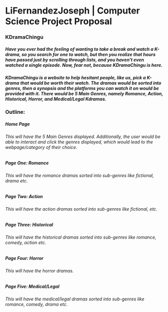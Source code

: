 # LiFernandezJoseph | Computer Science Project Proposal 

### KDramaChingu
##### Have you ever had the feeling of wanting to take a break and watch a K-drama, so you search for one to watch, but then you realize that hours have passed just by scrolling through lists, and you haven't even watched a single episode. Now, fear not, because KDramaChingu is here.

##### KDramaChingu is a website to help hesitant people, like us, pick a K-drama that would be worth their watch. The dramas would be sorted into genres, then a synopsis and the platforms you can watch it on would be provided with it. There would be 5 Main Genres, namely Romance, Action, Historical, Horror, and Medical/Legal Kdramas.

### Outline:

##### Home Page
###### This will have the 5 Main Genres displayed. Additionally, the user would be able to interact and click the genres displayed, which would lead to the webpage/category of their choice.

##### Page One: Romance
###### This will have the romance dramas sorted into sub-genres like fictional, drama etc.

##### Page Two: Action
###### This will have the action dramas sorted into sub-genres like  fictional,  etc.

##### Page Three: Historical
###### This will have the historical dramas sorted into sub-genres like romance, comedy, action etc.

##### Page Four: Horror
###### This will have the horror dramas.

##### Page Five: Medical/Legal
###### This will have the medical/legal dramas sorted into sub-genres like romance, comedy, drama etc.
